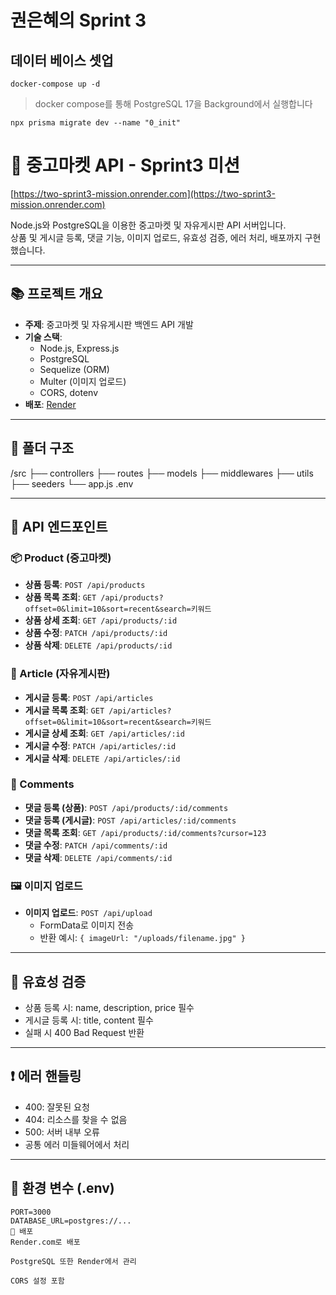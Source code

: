 # 권은혜의 Sprint 3

## 데이터 베이스 셋업 

```shell
docker-compose up -d
```
> docker compose를 통해 PostgreSQL 17을 Background에서 실행합니다


```shell
npx prisma migrate dev --name "0_init"
```
# 🛒 중고마켓 API - Sprint3 미션

[https://two-sprint3-mission.onrender.com](https://two-sprint3-mission.onrender.com)

Node.js와 PostgreSQL을 이용한 중고마켓 및 자유게시판 API 서버입니다.  
상품 및 게시글 등록, 댓글 기능, 이미지 업로드, 유효성 검증, 에러 처리, 배포까지 구현했습니다.

---

## 📚 프로젝트 개요

- **주제**: 중고마켓 및 자유게시판 백엔드 API 개발
- **기술 스택**:
  - Node.js, Express.js
  - PostgreSQL
  - Sequelize (ORM)
  - Multer (이미지 업로드)
  - CORS, dotenv
- **배포**: [Render](https://render.com)

---

## 📁 폴더 구조
/src
├── controllers
├── routes
├── models
├── middlewares
├── utils
├── seeders
└── app.js
.env

---

## 🔌 API 엔드포인트

### 📦 Product (중고마켓)

- **상품 등록**: `POST /api/products`
- **상품 목록 조회**: `GET /api/products?offset=0&limit=10&sort=recent&search=키워드`
- **상품 상세 조회**: `GET /api/products/:id`
- **상품 수정**: `PATCH /api/products/:id`
- **상품 삭제**: `DELETE /api/products/:id`

### 📰 Article (자유게시판)

- **게시글 등록**: `POST /api/articles`
- **게시글 목록 조회**: `GET /api/articles?offset=0&limit=10&sort=recent&search=키워드`
- **게시글 상세 조회**: `GET /api/articles/:id`
- **게시글 수정**: `PATCH /api/articles/:id`
- **게시글 삭제**: `DELETE /api/articles/:id`

### 💬 Comments

- **댓글 등록 (상품)**: `POST /api/products/:id/comments`
- **댓글 등록 (게시글)**: `POST /api/articles/:id/comments`
- **댓글 목록 조회**: `GET /api/products/:id/comments?cursor=123`
- **댓글 수정**: `PATCH /api/comments/:id`
- **댓글 삭제**: `DELETE /api/comments/:id`

### 🖼 이미지 업로드

- **이미지 업로드**: `POST /api/upload`
  - FormData로 이미지 전송
  - 반환 예시: `{ imageUrl: "/uploads/filename.jpg" }`

---

## 🧪 유효성 검증

- 상품 등록 시: name, description, price 필수
- 게시글 등록 시: title, content 필수
- 실패 시 400 Bad Request 반환

---

## ❗ 에러 핸들링

- 400: 잘못된 요청
- 404: 리소스를 찾을 수 없음
- 500: 서버 내부 오류
- 공통 에러 미들웨어에서 처리

---

## 🔐 환경 변수 (.env)

```env
PORT=3000
DATABASE_URL=postgres://...
🚀 배포
Render.com로 배포

PostgreSQL 또한 Render에서 관리

CORS 설정 포함
